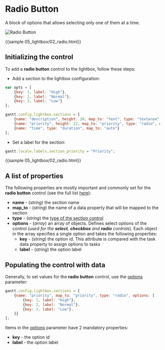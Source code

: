 Radio Button
=============

A block of options that allows selecting only one of them at a time.

![Radio Button](desktop/radiobutton_control.png)

{{sample 05_lightbox/02_radio.html}}

Initializing the control
--------------------------

To add a **radio button** control to the lightbox, follow these steps:

- Add a section to the lightbox configuration:

~~~js
var opts = [
	{key: 1, label: "High"},
	{key: 2, label: "Normal"},
	{key: 3, label: "Low"}	                                    
];

gantt.config.lightbox.sections = [
	{name: "description", height: 38, map_to: "text", type: "textarea", focus: true},
	{name: "priority", height: 22, map_to: "priority", type: "radio", options: [opts]}, /*!*/
	{name: "time", type: "duration", map_to: "auto"}
];
~~~

- Set a label for the section:

~~~js
gantt.locale.labels.section_priority = "Priority";
~~~
	        
{{sample 05_lightbox/02_radio.html}}


A list of properties
---------------------------------------------

The following properties are mostly important and commonly set for the **radio button** control (see the full list [here](api/gantt_lightbox_config.md)):

- **name** - (*string*) the section name 
- **map_to** - (*string*) the name of a data property that will be mapped to the section
- **type** - (*string*) the [type of the section control](desktop/default_edit_form.md#lightboxcontrols)
- **options** - (*array*) an array of objects. Defines select options of the control (*used for the **select**, **checkbox** and **radio** controls*). Each object in the array specifies a single option and takes
the following properties:
	- **key** - (*string*) the option id. This attribute is compared with the task data property to assign options to tasks
	- **label** - (*string*) the option label
			


Populating the control with data
-------------------------------------------

Generally, to set values for the **radio button** control, use the [options](api/gantt_lightbox_config.md) parameter:

~~~js
gantt.config.lightbox.sections = [		
	{name: "priority", map_to: "priority", type: "radio", options: [
		{key: 1, label: "High"},
		{key: 2, label: "Normal"},
		{key: 3, label: "Low"},
	]}		
];
~~~

Items in the [options](api/gantt_lightbox_config.md) parameter have 2 mandatory properties:

- **key** - the option id
- **label** - the option label
